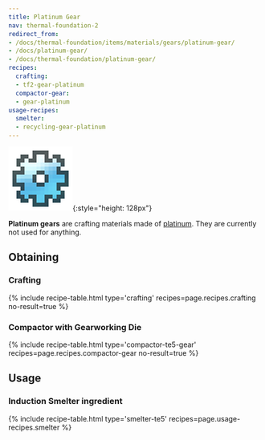 ```yaml
---
title: Platinum Gear
nav: thermal-foundation-2
redirect_from:
- /docs/thermal-foundation/items/materials/gears/platinum-gear/
- /docs/platinum-gear/
- /docs/thermal-foundation/platinum-gear/
recipes:
  crafting:
  - tf2-gear-platinum
  compactor-gear:
  - gear-platinum
usage-recipes:
  smelter:
  - recycling-gear-platinum
---
```


![Platinum gear](/assets/images/thermal-foundation/gear-platinum.png){:style="height: 128px"}


**Platinum gears** are crafting materials made of
[platinum](/docs/thermal-foundation-2/platinum-ingot/). They are currently not used for anything.


Obtaining
---------

### Crafting
{% include recipe-table.html type='crafting' recipes=page.recipes.crafting no-result=true %}

### Compactor with Gearworking Die
{% include recipe-table.html type='compactor-te5-gear' recipes=page.recipes.compactor-gear no-result=true %}


Usage
-----

### Induction Smelter ingredient
{% include recipe-table.html type='smelter-te5' recipes=page.usage-recipes.smelter %}
